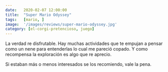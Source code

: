 ```yaml
---
date:   2020-02-07 12:00:00
title:  "Super Mario Odyssey"
tags:   [mario, ]
image:  '/images/reviews/super-mario-odyssey.jpg'
category: [el-corgi-pretencioso, juego]
---
```

La verdad re disfrutable. Hay muchas actividades que te empujan a pensar como un nene para entenderlas lo cual me pareció copado. Y como recompensa la exploración es algo que re aprecio.

Si estaban más o menos interesados se los recomiendo, vale la pena.
